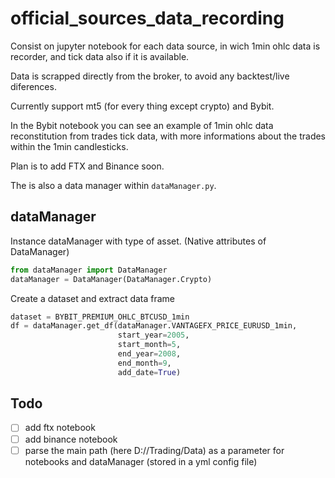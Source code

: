 # official_sources_data_recording

Consist on jupyter notebook for each data source, in wich 1min ohlc data is recorder, and tick data also if it is available.

Data is scrapped directly from the broker, to avoid any backtest/live diferences.

Currently support mt5 (for every thing except crypto) and Bybit.

In the Bybit notebook you can see an example of 1min ohlc data reconstitution from trades tick data, with more informations about the trades within the 1min candlesticks.

Plan is to add FTX and Binance soon.

The is also a data manager within `dataManager.py`.

## dataManager

Instance dataManager with type of asset. (Native attributes of DataManager)
```python
from dataManager import DataManager
dataManager = DataManager(DataManager.Crypto)
```

Create a dataset and extract data frame
```python
dataset = BYBIT_PREMIUM_OHLC_BTCUSD_1min
df = dataManager.get_df(dataManager.VANTAGEFX_PRICE_EURUSD_1min, 
                        start_year=2005,
                        start_month=5,
                        end_year=2008,
                        end_month=9, 
                        add_date=True)
```

## Todo

- [ ] add ftx notebook
- [ ] add binance notebook
- [ ] parse the main path (here D://Trading/Data) as a parameter for notebooks and dataManager (stored in a yml config file)
